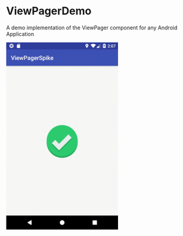 # ViewPagerDemo
A demo implementation of the ViewPager component for any Android Application


<img src="https://github.com/iafsilva/ViewPagerDemo/blob/master/demo/demo.gif" width="300">